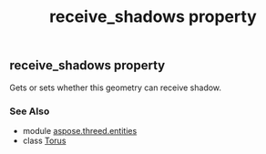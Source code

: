 ﻿---
title: receive_shadows property
second_title: Aspose.3D for Python via .NET API References
description: 
type: docs
weight: 190
url: /python-net/aspose.threed.entities/torus/receive_shadows/
is_root: false
---

## receive_shadows property


Gets or sets whether this geometry can receive shadow.

### See Also
* module [aspose.threed.entities](../../)
* class [Torus](/3d/python-net/aspose.threed.entities/torus)
